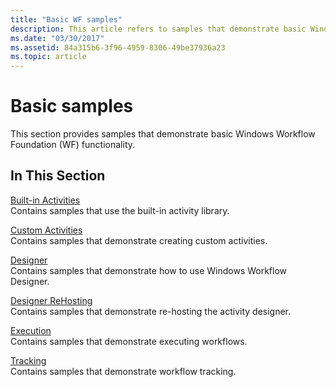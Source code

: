 ```yaml
---
title: "Basic WF samples"
description: This article refers to samples that demonstrate basic Windows Workflow Foundation functionality, such as built-in and custom activities.
ms.date: "03/30/2017"
ms.assetid: 84a315b6-3f96-4959-8306-49be37936a23
ms.topic: article
---
```

# Basic samples

This section provides samples that demonstrate basic Windows Workflow Foundation (WF) functionality.

## In This Section

[Built-in Activities](built-in-activities.md)\
Contains samples that use the built-in activity library.

[Custom Activities](custom-activities.md)\
Contains samples that demonstrate creating custom activities.

[Designer](designer.md)\
Contains samples that demonstrate how to use Windows Workflow Designer.

[Designer ReHosting](designer-rehosting.md)\
Contains samples that demonstrate re-hosting the activity designer.

[Execution](execution.md)\
Contains samples that demonstrate executing workflows.

[Tracking](tracking.md)\
Contains samples that demonstrate workflow tracking.

